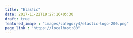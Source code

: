 ```yaml
---
title: "Elastic"
date: 2017-11-22T19:27:16+05:30
draft: true
featured_image : "images/category4/elastic-logo-200.png"
page_link : "https://localhost:80"
---
```


